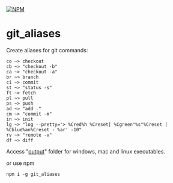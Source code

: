 [![NPM](https://nodei.co/npm/git_aliases.png)](https://nodei.co/npm/git_aliases/)

# git_aliases
Create aliases for git commands:

```
co ~> checkout
cb ~> "checkout -b"
ca ~> "checkout -a"
br ~> branch
ci ~> commit
st ~> "status -s"
ft ~> fetch
pl ~> pull
ps ~> push
ad ~> "add ."
cm ~> "commit -m"
in ~> init
lg ~> "log --pretty='> %Cred%h %Creset| %Cgreen"%s"%Creset | %Cblue%an%Creset - %ar' -10"
rv ~> "remote -v"
df ~> diff
```

Access "[output](/output)" folder for windows, mac and linux executables.

or use npm

`npm i -g git_aliases`

